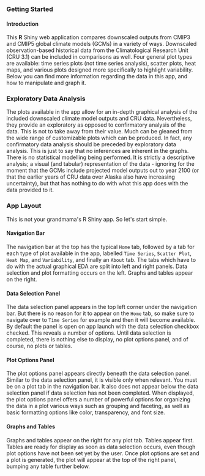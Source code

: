 ### Getting Started

#### Introduction

This **R** Shiny web application compares downscaled outputs from CMIP3
and CMIP5 global climate models (GCMs) in a variety of ways. Downscaled
observation-based historical data from the Climatological Research Unit
(CRU 3.1) can be included in comparisons as well. Four general plot
types are available: time series plots (not time series analysis),
scatter plots, heat maps, and various plots designed more specifically
to highlight variability. Below you can find more information regarding
the data in this app, and how to manipulate and graph it.

### Exploratory Data Analysis

The plots available in the app allow for an in-depth graphical analysis
of the included downscaled climate model outputs and CRU data.
Nevertheless, they provide an exploratory as opposed to confirmatory
analysis of the data. This is not to take away from their value. Much
can be gleaned from the wide range of customizable plots which can be
produced. In fact, any confirmatory data analysis should be preceded by
exploratory data analysis. This is just to say that no inferences are
inherent in the graphs. There is no statistical modelling being
performed. It is strictly a descriptive analysis; a visual (and tabular)
representation of the data - ignoring for the moment that the GCMs
include projected model outputs out to year 2100 (or that the earlier
years of CRU data over Alaska also have increasing uncertainty), but
that has nothing to do with what this app does with the data provided to
it.

### App Layout

This is not your grandmama's R Shiny app. So let's start simple.

#### Navigation Bar

The navigation bar at the top has the typical `Home` tab, followed by a
tab for each type of plot available in the app, labelled `Time Series`,
`Scatter Plot`, `Heat Map`, and `Variability`, and finally an `About`
tab. The tabs which have to do with the actual graphical EDA are split
into left and right panels. Data selection and plot formatting occurs on
the left. Graphs and tables appear on the right.

#### Data Selection Panel

The data selection panel appears in the top left corner under the
navigation bar. But there is no reason for it to appear on the `Home`
tab, so make sure to navigate over to `Time Series` for example and then
it will become available. By default the panel is open on app launch
with the data selection checkbox checked. This reveals a number of
options. Until data selection is completed, there is nothing else to
display, no plot options panel, and of course, no plots or tables.

#### Plot Options Panel

The plot options panel appears directly beneath the data selection
panel. Similar to the data selection panel, it is visible only when
relevant. You must be on a plot tab in the navigation bar. It also does
not appear below the data selection panel if data selection has not been
completed. When displayed, the plot options panel offers a number of
powerful options for organizing the data in a plot various ways such as
grouping and faceting, as well as basic formatting options like color,
transparency, and font size.

#### Graphs and Tables

Graphs and tables appear on the right for any plot tab. Tables appear
first. Tables are ready for display as soon as data selection occurs,
even though plot options have not been set yet by the user. Once plot
options are set and a plot is generated, the plot will appear at the top
of the right panel, bumping any table further below.
